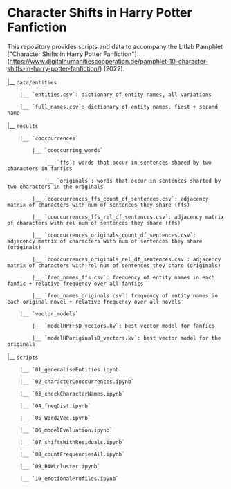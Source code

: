 # Character Shifts in Harry Potter Fanfiction

This repository provides scripts and data to accompany the Litlab Pamphlet ["Character Shifts in Harry Potter Fanfiction"] (https://www.digitalhumanitiescooperation.de/pamphlet-10-character-shifts-in-harry-potter-fanfiction/) (2022).

 |__ `data/entities`
 
 		|__ `entities.csv`: dictionary of entity names, all variations
   
 		|__ `full_names.csv`: dictionary of entity names, first + second name

 |__ `results`
 
 		|__ `cooccurrences` 
   
 			|__ `cooccurring_words`
    
 				|__ `ffs`: words that occur in sentences shared by two characters in fanfics
     
 				|__ `originals`: words that occur in sentences sharted by two characters in the originals
     
 			|__ `cooccurrences_ffs_count_df_sentences.csv`: adjacency matrix of characters with num of sentences they share (ffs)
    
 			|__ `cooccurrences_ffs_rel_df_sentences.csv`: adjacency matrix of characters with rel num of sentences they share (ffs)
    
 			|__ `cooccurrences_originals_count_df_sentences.csv`: adjacency matrix of characters with num of sentences they share (originals)
    
 			|__ `cooccurrences_originals_rel_df_sentences.csv`: adjacency matrix of characters with rel num of sentences they share (originals)
    
 			|__ `freq_names_ffs.csv`: frequency of entity names in each fanfic + relative frequency over all fanfics
    
 			|__ `freq_names_originals.csv`: frequency of entity names in each original novel + relative frequency over all novels
    
 		|__ `vector_models`
   
 			|__ `modelHPFFsD_vectors.kv`: best vector model for fanfics
    
 			|__ `modelHPoriginalsD_vectors.kv`: best vector model for the originals
    
  |__ `scripts`
  
  		|__ `01_generaliseEntities.ipynb`
    
  		|__ `02_characterCooccurrences.ipynb`
    
  		|__ `03_checkCharacterNames.ipynb`
    
  		|__ `04_freqDist.ipynb`
    
  		|__ `05_Word2Vec.ipynb` 
    
  		|__ `06_modelEvaluation.ipynb`
    
  		|__ `07_shiftsWithResiduals.ipynb`
    
  		|__ `08_countFrequenciesAll.ipynb` 
    
  		|__ `09_BAWLcluster.ipynb`
    
  		|__ `10_emotionalProfiles.ipynb` 
